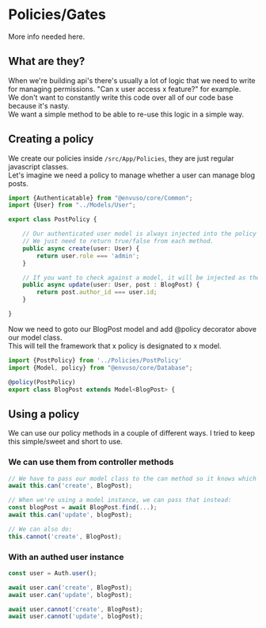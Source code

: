 # Policies/Gates

More info needed here.


## What are they?
When we're building api's there's usually a lot of logic that we need to write for managing permissions. "Can x user access x feature?" for example.  
We don't want to constantly write this code over all of our code base because it's nasty.  
We want a simple method to be able to re-use this logic in a simple way.

## Creating a policy
We create our policies inside  <code class="language-typescript">/src/App/Policies</code>, they are just regular javascript classes.  
Let's imagine we need a policy to manage whether a user can manage blog posts.

```typescript
import {Authenticatable} from "@envuso/core/Common";
import {User} from "../Models/User";

export class PostPolicy {

	// Our authenticated user model is always injected into the policy
	// We just need to return true/false from each method.
	public async create(user: User) {
		return user.role === 'admin';
	}

	// If you want to check against a model, it will be injected as the second parameter.
	public async update(user: User, post : BlogPost) {
		return post.author_id === user.id;
	}

}
```

Now we need to goto our BlogPost model and add @policy decorator above our model class.  
This will tell the framework that x policy is designated to x model.

```typescript
import {PostPolicy} from '../Policies/PostPolicy'
import {Model, policy} from "@envuso/core/Database";

@policy(PostPolicy)
export class BlogPost extends Model<BlogPost> {
```
## Using  a policy
We can use our policy methods in a couple of different ways. I tried to keep this simple/sweet and short to use.
### We can use them from controller methods
```typescript
// We have to pass our model class to the can method so it knows which policy we're trying to use.
await this.can('create', BlogPost);

// When we're using a model instance, we can pass that instead:
const blogPost = await BlogPost.find(...);
await this.can('update', blogPost);

// We can also do:
this.cannot('create', BlogPost);
```
### With an authed user instance
```typescript
const user = Auth.user();

await user.can('create', BlogPost);
await user.can('update', blogPost);

await user.cannot('create', BlogPost);
await user.cannot('update', blogPost);
```
